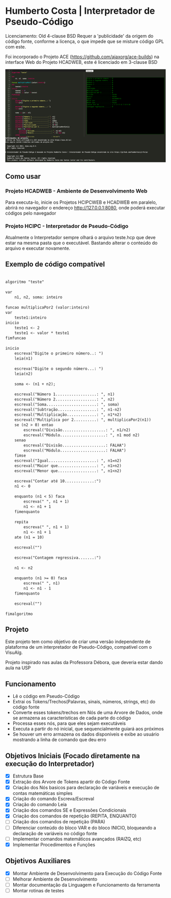 # Humberto Costa | Interpretador de Pseudo-Código

Licenciamento: Old 4-clause BSD
Requer a 'publicidade' da origem do código fonte, conforme a licença, o que impede que se misture código GPL com este.

Foi incorporado o Projeto ACE (https://github.com/ajaxorg/ace-builds) na interface Web do Projeto HCADWEB, este é licenciado em 3-clause BSD

![Imagem do HCADWEB executando um exemplo](https://github.com/humbertocsjr/hcipc/raw/master/imagem.png)

## Como usar

### Projeto HCADWEB - Ambiente de Desenvolvimento Web

Para executa-lo, inicie os Projetos HCIPCWEB e HCADWEB em paralelo, abrirá no navegador o endereço http://127.0.0.1:8080, onde poderá executar códigos pelo navegador

### Projeto HCIPC - Interpretador de Pseudo-Código

Atualmente o Interpretador sempre olhará o arquivo teste.hcp que deve estar na mesma pasta que o executável.
Bastando alterar o conteúdo do arquivo e executar novamente.

## Exemplo de código compatível

```portugol

algoritmo "teste"

var
    n1, n2, soma: inteiro

funcao multiplicaPor2 (valor:inteiro)
var
    teste1:inteiro
inicio
    teste1 <- 2
    teste1 <- valor * teste1
fimfuncao
 
inicio
    escreva("Digite o primeiro número..: ")
    leia(n1)

    escreva("Digite o segundo número...: ")
    leia(n2)

    soma <- (n1 + n2);

    escreval("Número 1..................: ", n1)
    escreval("Número 2..................: ", n2)
    escreval("Soma......................: ", soma)
    escreval("Subtração.................: ", n1-n2)
    escreval("Multiplicação.............: ", n1*n2)
    escreval("Multiplica por 2..........: ", multiplicaPor2(n1))
    se (n2 > 0) entao
        escreval("Divisão...................: ", n1/n2)
        escreval("Módulo....................: ", n1 mod n2)
    senao
        escreval("Divisão...................: FALHA")
        escreval("Módulo....................: FALHA")
    fimse
    escreval("Igual.....................: ", n1=n2)
    escreval("Maior que.................: ", n1>n2)
    escreval("Menor que.................: ", n1<n2)

    escreva("Contar até 10.............:")
    n1 <- 0

    enquanto (n1 < 5) faca
        escreva(" ", n1 + 1)
        n1 <- n1 + 1
    fimenquanto

    repita
        escreva(" ", n1 + 1)
        n1 <- n1 + 1
    ate (n1 = 10)

    escreval("")

    escreva("Contagem regressiva.......:")

    n1 <- n2
    
    enquanto (n1 >= 0) faca
        escreva(" ", n1)
        n1 <- n1 - 1
    fimenquanto

    escreval("")
 
fimalgoritmo

```

## Projeto

Este projeto tem como objetivo de criar uma versão independente de plataforma de um interpretador de Pseudo-Código, compatível com o VisuAlg.

Projeto inspirado nas aulas da Professora Débora, que deveria estar dando aula na USP

## Funcionamento

- Lê o código em Pseudo-Código
- Extrai os Tokens/Trechos(Palavras, sinais, números, strings, etc) do código fonte
- Converte esses tokens/trechos em Nós de uma Arvore de Dados, onde se armazena as características de cada parte do código
- Processa esses nós, para que eles sejam executáveis
- Executa a partir do nó inicial, que sequencialmente guiará aos próximos
- Se houver um erro armazena os dados disponíveis e exibe ao usuário mostrando a linha de comando que deu erro

## Objetivos Iniciais (Focado diretamente na execução do Interpretador)

- [x] Estrutura Base
- [x] Extração dos Arvore de Tokens apartir do Código Fonte
- [x] Criação dos Nós basicos para declaração de variáveis e execução de contas matemáticas simples
- [x] Criação do comando Escreva/Escreval
- [x] Criação do comando Leia
- [x] Criação dos comandos SE e Expressões Condicionais
- [x] Criação dos comandos de repetição (REPITA, ENQUANTO)
- [ ] Criação dos comandos de repetição (PARA)
- [ ] Diferenciar conteúdo do bloco VAR e do bloco INICIO, bloqueando a declaração de variáveis no código fonte
- [ ] Implementar comandos matemáticos avançados (RAIZQ, etc)
- [x] Implementar Procedimentos e Funções

## Objetivos Auxiliares

- [x] Montar Ambiente de Desenvolvimento para Execução do Código Fonte
- [ ] Melhorar Ambiente de Desenvolvimento
- [ ] Montar documentação da Linguagem e Funcionamento da ferramenta
- [ ] Montar rotinas de testes
